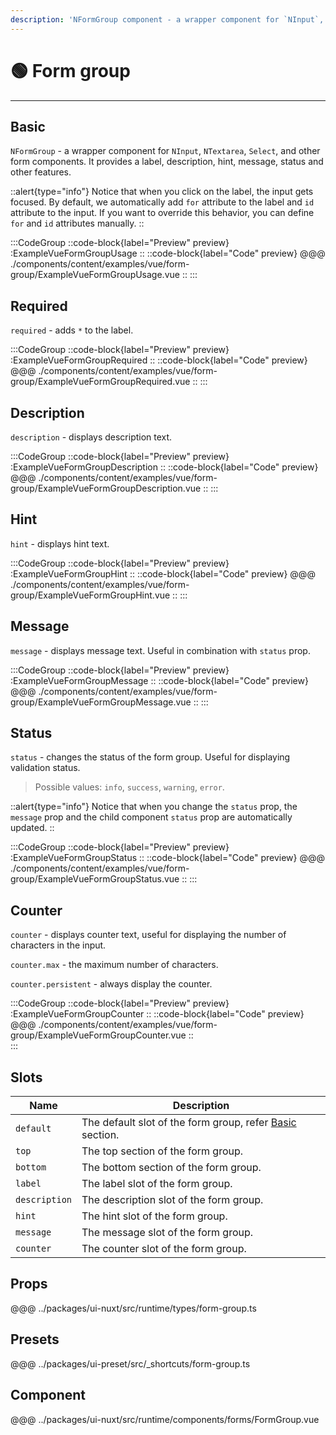 ```yaml
---
description: 'NFormGroup component - a wrapper component for `NInput`, `NTextarea`, `Select`, and other form components. It provides a label, description, hint, message, status and other features.'
---
```


# 🟢 Form group

---

## Basic

`NFormGroup` - a wrapper component for `NInput`, `NTextarea`, `Select`, and other form components. It provides a label, description, hint, message, status and other features.

::alert{type="info"}
Notice that when you click on the label, the input gets focused. By default, we automatically add `for` attribute to the label and `id` attribute to the input. If you want to override this behavior, you can define `for` and `id` attributes manually.
::

:::CodeGroup
  ::code-block{label="Preview" preview}
    :ExampleVueFormGroupUsage
  ::
  ::code-block{label="Code" preview}
@@@ ./components/content/examples/vue/form-group/ExampleVueFormGroupUsage.vue
  ::
:::

## Required

`required` - adds `*` to the label.

:::CodeGroup
  ::code-block{label="Preview" preview}
    :ExampleVueFormGroupRequired
  ::
  ::code-block{label="Code" preview}
@@@ ./components/content/examples/vue/form-group/ExampleVueFormGroupRequired.vue
  ::
:::

## Description

`description` - displays description text.

:::CodeGroup
  ::code-block{label="Preview" preview}
    :ExampleVueFormGroupDescription
  ::
  ::code-block{label="Code" preview}
@@@ ./components/content/examples/vue/form-group/ExampleVueFormGroupDescription.vue
  ::
:::

## Hint

`hint` - displays hint text.

:::CodeGroup
  ::code-block{label="Preview" preview}
    :ExampleVueFormGroupHint
  ::
  ::code-block{label="Code" preview}
@@@ ./components/content/examples/vue/form-group/ExampleVueFormGroupHint.vue
  ::
:::

## Message

`message` - displays message text. Useful in combination with `status` prop.

:::CodeGroup
  ::code-block{label="Preview" preview}
    :ExampleVueFormGroupMessage
  ::
  ::code-block{label="Code" preview}
@@@ ./components/content/examples/vue/form-group/ExampleVueFormGroupMessage.vue
  ::
:::

## Status

`status` - changes the status of the form group. Useful for displaying validation status.

>Possible values: `info`, `success`, `warning`, `error`.

::alert{type="info"}
Notice that when you change the `status` prop, the `message` prop and the child component `status` prop are automatically updated.
::

:::CodeGroup
  ::code-block{label="Preview" preview}
    :ExampleVueFormGroupStatus
  ::
  ::code-block{label="Code" preview}
@@@ ./components/content/examples/vue/form-group/ExampleVueFormGroupStatus.vue
  ::
:::

## Counter

`counter` - displays counter text, useful for displaying the number of characters in the input.

`counter.max` - the maximum number of characters.

`counter.persistent` - always display the counter.

:::CodeGroup
  ::code-block{label="Preview" preview}
    :ExampleVueFormGroupCounter
  ::
  ::code-block{label="Code" preview}
@@@ ./components/content/examples/vue/form-group/ExampleVueFormGroupCounter.vue
  ::  
:::

## Slots

| Name          | Description                                                        |
| ------------- | ------------------------------------------------------------------ |
| `default`     | The default slot of the form group, refer [Basic](#basic) section. |
| `top`         | The top section of the form group.                                 |
| `bottom`      | The bottom section of the form group.                              |
| `label`       | The label slot of the form group.                                  |
| `description` | The description slot of the form group.                            |
| `hint`        | The hint slot of the form group.                                   |
| `message`     | The message slot of the form group.                                |
| `counter`     | The counter slot of the form group.                                |


## Props

@@@ ../packages/ui-nuxt/src/runtime/types/form-group.ts

## Presets

@@@ ../packages/ui-preset/src/_shortcuts/form-group.ts

## Component

@@@ ../packages/ui-nuxt/src/runtime/components/forms/FormGroup.vue
